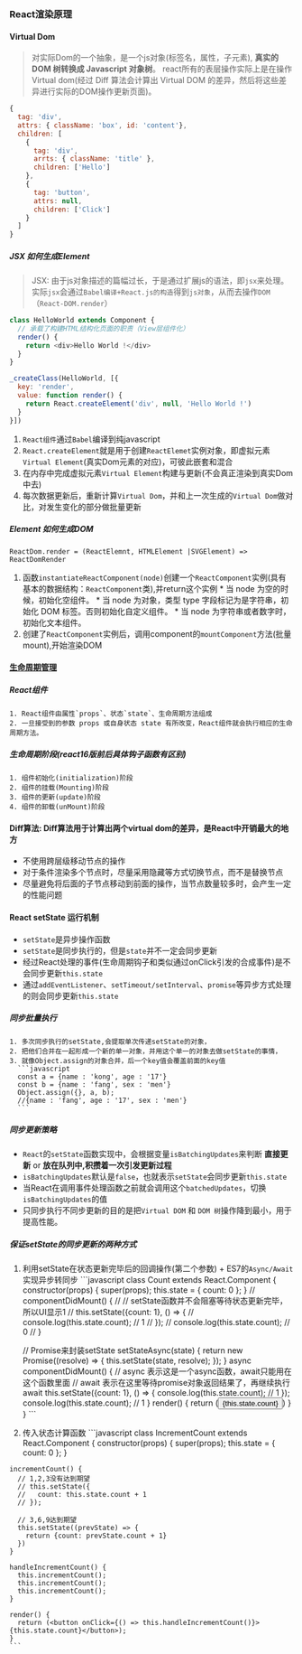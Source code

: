 ### React渲染原理
#### Virtual Dom
  > 对实际Dom的一个抽象，是一个js对象(标签名，属性，子元素), **真实的 DOM 树转换成 Javascript 对象树**。
  > react所有的表层操作实际上是在操作Virtual dom(经过 Diff 算法会计算出 Virtual DOM 的差异，然后将这些差异进行实际的DOM操作更新页面)。

  ```javascript
  {
    tag: 'div',
    attrs: { className: 'box', id: 'content'},
    children: [
      {
        tag: 'div',
        arrts: { className: 'title' },
        children: ['Hello']
      },
      {
        tag: 'button',
        attrs: null,
        children: ['Click']
      }
    ]
  }
  ```

  ##### JSX 如何生成Element
  > JSX: 由于js对象描述的篇幅过长，于是通过扩展js的语法，即`jsx`来处理。实际`jsx`会通过`Babel编译+React.js的构造`得到`js对象`，从而去操作`DOM`（`React-DOM.render`）

  ```javascript
  class HelloWorld extends Component {
    // 承载了构建HTML结构化页面的职责（View层组件化）
    render() {
      return <div>Hello World !</div>
    }
  }

  _createClass(HelloWorld, [{
    key: 'render',
    value: function render() {
      return React.createElement('div', null, 'Hello World !')
    }
  }])
  ```

  1. `React组件`通过`Babel`编译到纯javascript
  2. `React.createElement`就是用于创建`ReactElemet`实例对象，即虚拟元素`Virtual Element`(真实Dom元素的对应)，可彼此嵌套和混合
  3. 在内存中完成虚拟元素`Virtual Element`构建与更新(不会真正渲染到真实Dom中去)
  4. 每次数据更新后，重新计算`Virtual Dom`，并和上一次生成的`Virtual Dom`做对比，对发生变化的部分做批量更新


  ##### Element 如何生成DOM
  `ReactDom.render = (ReactElemnt, HTMLElement |SVGElement) => ReactDomRender`
  1. 函数`instantiateReactComponent(node)`创建一个`ReactComponent`实例(具有基本的数据结构：`ReactComponent`类),并return这个实例
    * 当 node 为空的时候，初始化空组件。
    * 当 node 为对象，类型 type 字段标记为是字符串，初始化 DOM 标签。否则初始化自定义组件。
    * 当 node 为字符串或者数字时，初始化文本组件。
  2. 创建了`ReactComponent`实例后，调用component的`mountComponent`方法(批量mount),开始渲染DOM

#### [生命周期管理](https://github.com/aermin/blog/issues/55)
  ##### React组件
    1. React组件由属性`props`、状态`state`、生命周期方法组成
    2. 一旦接受到的参数 props 或自身状态 state 有所改变，React组件就会执行相应的生命周期方法。

  ##### 生命周期阶段(react16版前后具体钩子函数有区别)
    1. 组件初始化(initialization)阶段
    2. 组件的挂载(Mounting)阶段
    3. 组件的更新(update)阶段
    4. 组件的卸载(unMount)阶段

#### Diff算法: Diff算法用于计算出两个virtual dom的差异，是React中开销最大的地方
  * 不使用跨层级移动节点的操作
  * 对于条件渲染多个节点时，尽量采用隐藏等方式切换节点，而不是替换节点
  * 尽量避免将后面的子节点移动到前面的操作，当节点数量较多时，会产生一定的性能问题

#### React setState 运行机制
  * `setState`是异步操作函数
  * `setState`是同步执行的，但是`state`并不一定会同步更新
  * 经过React处理的事件(生命周期钩子和类似通过onClick引发的合成事件)是不会同步更新`this.state`
  * 通过`addEventListener`、`setTimeout/setInterval`、`promise`等异步方式处理的则会同步更新`this.state`
  
  ##### 同步批量执行
    1. 多次同步执行的setState,会提取单次传递setState的对象，
    2. 把他们合并在一起形成一个新的单一对象，并用这个单一的对象去做setState的事情，
    3. 就像Object.assign的对象合并，后一个key值会覆盖前面的key值
      ```javascript
      const a = {name : 'kong', age : '17'}
      const b = {name : 'fang', sex : 'men'}
      Object.assign({}, a, b);
      //{name : 'fang', age : '17', sex : 'men'}
      ```

  ##### 同步更新策略
  * `React`的`setState`函数实现中，会根据变量`isBatchingUpdates`来判断 **直接更新** or **放在队列中,积攒着一次引发更新过程**
  * `isBatchingUpdates`默认是`false`，也就表示`setState`会同步更新`this.state`
  * 当React在调用事件处理函数之前就会调用这个`batchedUpdates`，切换`isBatchingUpdates`的值
  * 只同步执行不同步更新的目的是把`Virtual DOM` 和 `DOM 树`操作降到最小，用于提高性能。

  ##### 保证setState的同步更新的两种方式
  1. 利用setState在状态更新完毕后的回调操作(第二个参数) + ES7的`Async/Await`实现异步转同步
    ```javascript
      class Count extends React.Component {
      constructor(props) {
        super(props);
        this.state = {
          count: 0
        };
      }
      // componentDidMount() {
      //   // setState函数并不会阻塞等待状态更新完毕，所以UI显示1
      //   this.setState({count: 1}, () => {
      //     console.log(this.state.count); // 1
      //   });
      //   console.log(this.state.count); // 0
      // }

      // Promise来封装setState
      setStateAsync(state) {
        return new Promise((resolve) => {
          this.setState(state, resolve);
        });
      }
      async componentDidMount() {
        // async 表示这是一个async函数，await只能用在这个函数里面
        // await 表示在这里等待promise对象返回结果了，再继续执行
        await this.setState({count: 1}, () => {
          console.log(this.state.count); // 1
        });
        console.log(this.state.count); // 1
      }
      render() {
        return (<button>{this.state.count}</button>)
      }
    }
    ```
    
  2. 传入状态计算函数
    ```javascript
    class IncrementCount extends React.Component {
    constructor(props) {
      super(props);
      this.state = {
        count: 0
      };
    }

    incrementCount() {
      // 1,2,3没有达到期望
      // this.setState({
      //   count: this.state.count + 1
      // });

      // 3,6,9达到期望
      this.setState((prevState) => {
        return {count: prevState.count + 1}
      })
    }

    handleIncrementCount() {
      this.incrementCount();
      this.incrementCount();
      this.incrementCount();
    }

    render() {
      return (<button onClick={() => this.handleIncrementCount()}>{this.state.count}</button>);
    }
    ```